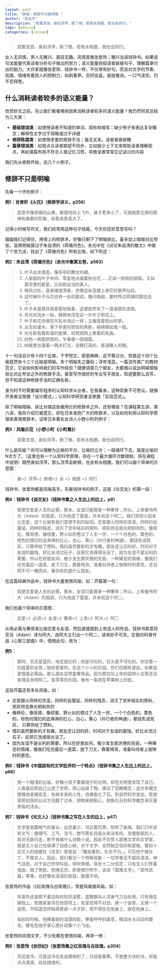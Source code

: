 ```yaml
---
layout: post
title: "辞格：修辞不只是明喻 "
author: "阳志平"
description: "寂寞流泪，身如浮萍，断了根，若有水相邀，我也会同行。"
tags: [wenxin]
categories: [column]
---
```



> 寂寞流泪，身如浮萍，断了根，若有水相邀，我也会同行。

女人无风情，男人无雅兴，面目无趣。风情首推张爱玲；雅兴当读钱钟书。如果说句法能量代表读者分析句子做出的努力；语义能量则指读者联接句子、理解篇章付出的脑力。大作家就像张爱玲、钱钟书一样，不仅常有妙句，而且对文字的节奏、氛围、情绪有着惊人的控制力，如剥春笋，交织往返，层层推进。一口气读完，仍不忍释卷。

## 什么消耗读者较多的语义能量？

欣赏妙文之前，先让我们看看哪些因素消耗读者较多的语义能量？我仍然将其总结为三大类：

- **基础错误类**：如使用读者不知道的单词、简称和缩写；缺少例子来表达复杂概念；解释性文字过于简略或过于详细
- **修辞陈腐类**：如使用老套的修辞手法；毫无文采，读者昏昏欲睡
- **篇章错误类**：如观点与读者期望不同步，又如缺少上下文来帮助读者理解观点，再如谋篇布局不符合人类记忆习惯，导致读者常常忘记读过的内容

我们先从修辞开始，说几个小例子。

## 修辞不只是明喻

先看一个坏的例子：

**例1：肖育轩《火花》（修辞学讲义，p256）**

> 高思华像骄傲的山鹰，敏捷地向上飞升，身子愈来小了，可是她那无畏的精神和勇敢的形象，却愈来愈高大了。

记得小时候写作文，我们经常用这种句子结尾。今天你还好意思写吗？

偏偏我们记得住、用得上的修辞术，好像只剩下了明喻排比，最多加上暗喻对比夸张。滥用明喻莫过于朱自清的《荷塘月色》。余光中在《试论朱自清的散文》中做了个苦力活，找出了《荷塘月色》所有比喻，如下所述：

**例2：朱自清《荷塘月色》（余光中集第五卷，p563）**

> 1. 叶子出水很高，像亭亭的舞女的裙。 
> 2. 人层层的叶子中间、零星地点缀着些白花……正如一粒粒的朗珠，又如碧空里的星星，又如刚出浴的美人。 
> 3. 微风过处，迭来缕缕清香，仿佛远处高楼上渺茫的歌声似的。 
> 4. 这时候叶子与花也有一丝的颤动，像闪电般，霎时传过荷塘的那边去了。 
> 5. 叶子本是肩并肩密密地挨着，这便宛然有了一道凝碧的波痕。 
> 6. 月光如流水一般，静静地泻在这一片叶子和花上。 
> 7. 叶子和花仿佛在牛乳中洗过一样；又像笼着轻纱的梦。 
> 8. 丛生的灌木，落下参差的斑驳的黑影，峭楞楞如鬼一般。 
> 9. 光与影有着和谐的旋律，如梵炯玲上奏着的名曲。 
> 10. 树色一例是阴阴的，乍看像一团烟雾。 
> 11. 树缝里也漏着一两点灯光，没精打采的，是渴睡人的眼。 

十一句话总计有十四个比喻，千字短文，密密麻麻，这不算过分，但是这十四个比喻竟然有十三个比喻是明喻。多个明喻失之庸俗；浮夸浅显。一篇流传甚广的教材范文，它会如何影响我们的写作经验？随便调查几个朋友，大都难以说出明喻暗喻排比对比夸张之外的修辞手法。甚至写作很好的专业写手朋友，知道要那么去写，但不知道这种修辞手法的正确名称。

身为时不时需要编写程序的认知科学从业者，在我看来，这种现象不可思议。就像开发者没掌握「设计模式」；认知科学研究者没掌握「实验范式」。

除了明喻暗喻、排比对偶这些被用烂的修辞术之外，还有哪些？在课程第五讲、第六讲，我将介绍已被遗忘，却在日本发扬广大的修辞术，以及如何利用认知科学原理来善用修辞术。试举日本著名女诗人小野小町的例子：

**例3：风喻示范（小野小町《小町集》）**

> 寂寞流泪，身如浮萍，断了根，若有水相邀，我也会同行。

什么是风喻？你可以理解为比喻的平方、比喻的立方；一路循环下去，就是比喻的N次方了。（这里也有一个认知科学原理，存在一个最大循环次数限制，将在课程中说明）既然身如浮萍，那么浮萍会断根，也会有水相邀。我们可以画个简单的示意图：

> 身=》浮萍=》断根=》水 =》相邀 =》同行

钱钟书、张爱玲都是风喻高手。先看钱钟书的例子，这是《论交友》的第一段：

**例4：钱钟书《谈交友》（钱钟书集之人生边上的边上，p9）**

> 假使恋爱是人生的必需，那未，友谊只能算是一种奢侈；所以，上帝垂怜阿大（Adam）的孤寂，只为他造了夏娃，并未另造个阿二。我们常把火焰来比恋爱，这个比喻有我们意想不到的贴切。恋爱跟火同样的贪滥，同样的会蔓延，同样的残忍，消灭了坚牢结实的原料，把灰烬去换光明和热烈。像拜伦，像哥德，像缪塞，野火似的卷过了人生一世，一个个白色的，栗色的，棕色的情妇的血淋淋的红心，白心，黄心（孙行者的神通），都烧炙成死灰，只算供给了燃料。情妇虽然要新的才有趣，朋友还让旧的好。时间对于友谊的磨蚀，好比水流过石子，反把它洗琢得光洁了。因为友谊不是尖利的需要，所以在好朋友间，极少发生那厌倦的先驱，一种厣足的情绪，像我们吃完最后一道菜，放下刀叉，靠着椅背，准备叫侍者上咖啡时的感觉，还当然不可一概而论，看你有的是什么朋友。

在这篇经典作品中，钱钟书大量使用风喻，如：开篇第一句：

> 假使恋爱是人生的必需，那未，友谊只能算是一种奢侈；所以，上帝垂怜阿大（Adam）的孤寂，只为他造了夏娃，并未另造个阿二。

我们也画个简单的示意图：

> 恋爱=》必须=》友谊=》奢侈=》上帝=》阿大=》阿二

从用必需与奢侈来比喻恋爱与友谊，然后直接跳到上帝造人的传说，钱钟书故意将亚当（Adam）译为阿大，由阿大又引出一个阿二，读来妙不可言。在我的科普作品《心智三部曲》中，借用此句，改为：

**例5：**

> 那时，天还是蓝的，地还是红的；肉是可吃的，石头是不可吃的。你恋着一位姓夏的女孩；她却爱着你。在这个小小的乐园，你们仅拥有彼此。如果说爱情是必需品，那么朋友显然是奢侈品。因为那位叫上帝的园林小主管还没来得及发明阿二。孤零零的乐园，唯有一条爬在苹果树上的蛇。

这段开篇还有多处风喻，如：

- 恋爱跟火同样的贪滥，同样的会蔓延，同样的残忍，消灭了坚牢结实的原料，把灰烬去换光明和热烈
- 像拜伦，像哥德，像缪塞，野火似的卷过了人生一世，一个个白色的，栗色的，棕色的情妇的血淋淋的红心，白心，黄心（孙行者的神通），都烧炙成死灰， 只算供给了燃料。
- 情妇虽然要新的才有趣，朋友还让旧的好。时间对于友谊的磨蚀，好比水流过石子，反把它洗琢得光洁了。
- 因为友谊不是尖利的需要，所以在好朋友间，极少发生那厌倦的先驱，一种厣足的情绪，像我们吃完最后一道菜，放下刀叉，靠着椅背，准备叫侍者上咖啡时的感觉。 

**例6：钱钟书《中国固有的文学批评的一个特点》（钱钟书集之人生边上的边上，p66）**

> 用一个粗浅的比喻，好像小孩子要看镜子的光明，却在光明里发现了自己。人类最初把自己沁透了世界，把心钻进了物，建设了范畴概念；这许多概念慢慢地变硬变定，失掉本来的人性，仿佛鱼化了石。到自然科学发达，思想家把初民的认识方法翻了过来，把物来统制心，把鱼化石的科学概念来压塞养鱼的活水。

**例7：钱钟书《论文人》（钱钟书集之写在人生的边上，p47）**

> 文学是倒霉晦气的事业，出息最少，邻近着饥寒，附带了疾病。我们只听说有文丐；像理丐、工丐、法丐、商丐等名目是从来没有的。至傻极笨的人，若非无路可走，断不肯搞什么诗歌小说。因此不仅旁人鄙夷文学和文学家，就是文人自己也填满了自悲心结，对于文学，全然缺乏信仰和爱敬。譬如十足文人的扬雄在《法言》里就说：「雕虫篆刻，壮夫不为。」可见他宁做壮丁，不做文人。因此，我们看见一个特殊现象：一切学者无不威风凛凛，神气活现，对于自己所学科目，带吹带唱，具有十二分信念；只有文人们怀着鬼胎，赔了笑脸，抱愧无穷，即使偶尔吹牛，谈谈「国难文学」、「宣传武器」等等，也好像水浸湿的皮鼓，敲擂不响。

张爱玲的作品（《红玫瑰与白玫瑰》），常是风喻接风喻，如：

> 车窗外还是那不着边际的轻风湿雾，虚飘飘叫人浑身气力没处用，只有用在拥抱上。玫瑰紧紧吊在他颈项上，老是觉得不对劲，换一个姿势，又换一个姿势，不知道怎样贴得更紧一点才好，恨不得生在他身上，嵌在他身上。

> 临别的时候，他捧着她的湿濡的脸，捧着呼呼的鼻息，眼泪水与闪动的睫毛，睫毛在他手掌心里扑动像个小飞虫。

张爱玲的风情文字，不少处都在使用风喻，再举一例：

**例8：张爱玲《创世纪》（张爱玲集之红玫瑰与白玫瑰，p204）**

> 天还是冷，可是这冷也变成缠绵的了，已经是春寒。不是整大块的冷，却是点点滴滴，丝丝缕缕的。


